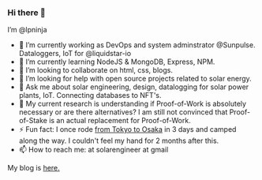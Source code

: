 ### Hi there 👋
I’m @lpninja

- 🔭 I’m currently working as DevOps and system adminstrator @Sunpulse. Dataloggers, IoT for @liquidstar-io
- 🌱 I’m currently learning NodeJS & MongoDB, Express, NPM. 
- 👯 I’m looking to collaborate on html, css, blogs.
- 🤔 I’m looking for help with open source projects related to solar energy.
- 💬 Ask me about solar engineering, design, datalogging for solar power plants, IoT. Connecting databases to NFT's.
- 🔬 My current research is understanding if Proof-of-Work is absolutely necessary or are there alternatives? I am still not convinced that Proof-of-Stake is an actual replacement for Proof-of-Work.
- ⚡ Fun fact: I once rode [from Tokyo to Osaka](https://vimeo.com/user7005442) in 3 days and camped along the way. I couldn't feel my hand for 2 months after this.
- 📫 How to reach me: at solarengineer at gmail


My blog is [here.](https://lpninja.github.io/)

